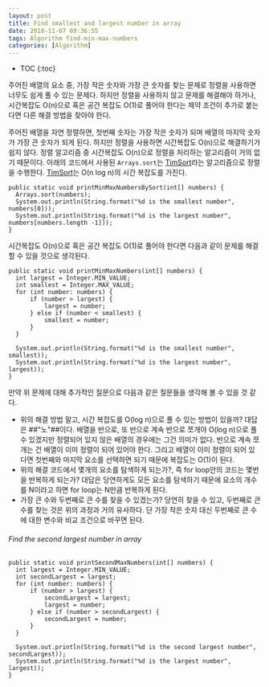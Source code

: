 ```yaml
---
layout: post
title: Find smallest and largest number in array
date: 2018-11-07 09:36:55
tags: Algorithm find-min-max-numbers
categories: [Algorithm]
---
```


* TOC
{:toc}

주어진 배열의 요소 중, 가장 작은 숫자와 가장 큰 숫자를 찾는 문제로 정렬을 사용하면 너무도 쉽게 풀 수 있는 문제다. 하지만 정렬을 사용하지 않고 문제를 해결해야 하거나, 시간복잡도 O(n)으로 혹은 공간 복잡도 O(1)로 풀어야 한다는 제약 조건이 추가로 붙는다면 다른 해결 방법을 찾아야 한다.

주어진 배열을 자연 정렬하면, 첫번째 숫자는 가장 작은 숫자가 되며 배열의 마지막 숫자가 가장 큰 숫자가 되게 된다. 하지만 정렬을 사용하면 시간복잡도 O(n)으로 해결하기가 쉽지 않다. 정렬 알고리즘 중 시간복잡도 O(n)으로 정렬을 처리하는 알고리즘이 거의 없기 때문이다.
아래의 코드에서 사용된 `Arrays.sort`는 [TimSort](https://en.wikipedia.org/wiki/Timsort)라는 알고리즘으로 정렬을 수행한다. [TimSort](https://en.wikipedia.org/wiki/Timsort)는 O(n log n)의 시간 복잡도를 가진다.

```
public static void printMinMaxNumbersBySort(int[] numbers) {
  Arrays.sort(numbers);
  System.out.println(String.format("%d is the smallest number", numbers[0]));
  System.out.println(String.format("%d is the largest number", numbers[numbers.length -1]));
}
```

시간복잡도 O(n)으로 혹은 공간 복잡도 O(1)로 풀어야 한다면 다음과 같이 문제를 해결 할 수 있을 것으로 생각된다.

```
public static void printMinMaxNumbers(int[] numbers) {
  int largest = Integer.MIN_VALUE;
  int smallest = Integer.MAX_VALUE;
  for (int number: numbers) {
      if (number > largest) {
          largest = number;
      } else if (number < smallest) {
          smallest = number;
      }
  }

  System.out.println(String.format("%d is the smallest number", smallest));
  System.out.println(String.format("%d is the largest number", largest));
}
```

만약 위 문제에 대해 추가적인 질문으로 다음과 같은 질문들을 생각해 볼 수 있을 것 같다.
* 위의 해결 방법 말고, 시간 복잡도를 O(log n)으로 풀 수 있는 방법이 있을까? 대답은 ##"노"##이다. 배열을 반으로, 또 반으로 계속 반으로 쪼개야 O(log n)으로 풀 수 있겠지만 정렬되어 있지 않은 배열의 경우에는 그건 의미가 없다.
반으로 계속 쪼개는 건 배열이 이미 정렬이 되어 있어야 한다. 그리고 배열이 이미 정렬이 되어 있다면 첫번째와 마지막 요소를 선택하면 되기 때문에 복잡도는 O(1)이 된다.
* 위의 해결 코드에서 몇개의 요소를 탐색하게 되는가?, 즉 for loop안의 코드는 몇번을 반복하게 되는가? 대답은 당연하게도 모든 요소를 탐색하기 때문에 요소의 개수를 N이라고 하면 for loop는 N만큼 반복하게 된다.
* 가장 큰 수와 두번째로 큰 수를 찾을 수 있겠는가? 당연히 찾을 수 있고, 두번째로 큰 수를 찾는 것은 위의 과정과 거의 유사하다. 단 가장 작은 숫자 대신 두번째로 큰 수에 대한 변수와 비교 조건으로 바꾸면 된다.

###### Find the second largest number in array

```
public static void printSecondMaxNumbers(int[] numbers) {
  int largest = Integer.MIN_VALUE;
  int secondLargest = largest;
  for (int number: numbers) {
      if (number > largest) {
          secondLargest = largest;
          largest = number;
      } else if (number > secondLargest) {
          secondLargest = number;
      }
  }

  System.out.println(String.format("%d is the second largest number", secondLargest));
  System.out.println(String.format("%d is the largest number", largest));
}
```
